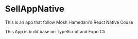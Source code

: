 # SellAppNative

This is an app that follow Mosh Hamedani's React Native Couse

This App is build base on TypeScript and Expo Cli
